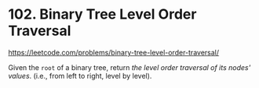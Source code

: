 # 102. Binary Tree Level Order Traversal
https://leetcode.com/problems/binary-tree-level-order-traversal/

Given the `root` of a binary tree, return *the level order traversal of its nodes' values*. (i.e., from left to right, level by level).